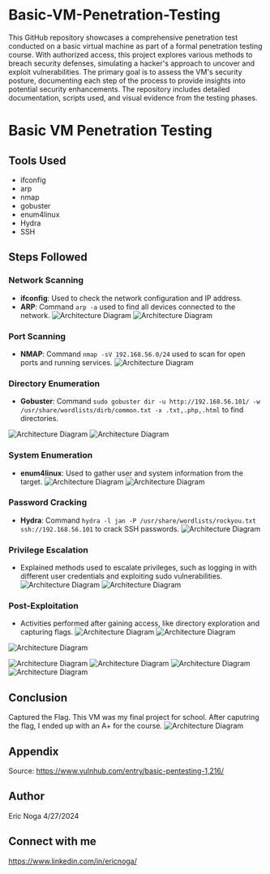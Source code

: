 # Basic-VM-Penetration-Testing
This GitHub repository showcases a comprehensive penetration test conducted on a basic virtual machine as part of a formal penetration testing course. With authorized access, this project explores various methods to breach security defenses, simulating a hacker's approach to uncover and exploit vulnerabilities. The primary goal is to assess the VM's security posture, documenting each step of the process to provide insights into potential security enhancements. The repository includes detailed documentation, scripts used, and visual evidence from the testing phases.

# Basic VM Penetration Testing

## Tools Used
- ifconfig
- arp
- nmap
- gobuster
- enum4linux
- Hydra
- SSH

## Steps Followed

### Network Scanning
- **ifconfig**: Used to check the network configuration and IP address.
- **ARP**: Command `arp -a` used to find all devices connected to the network.
![Architecture Diagram](https://imgur.com/47nb7fE.jpg)
![Architecture Diagram](https://imgur.com/3FbD8wP.jpg)

### Port Scanning
- **NMAP**: Command `nmap -sV 192.168.56.0/24` used to scan for open ports and running services.
![Architecture Diagram](https://imgur.com/tC3RHkS.jpg)

### Directory Enumeration
- **Gobuster**: Command `sudo gobuster dir -u http://192.168.56.101/ -w /usr/share/wordlists/dirb/common.txt -x .txt,.php,.html` to find directories.
  
![Architecture Diagram](https://imgur.com/GzCrTQ8.jpg)
![Architecture Diagram](https://imgur.com/IVCnEGd.jpg)


### System Enumeration
- **enum4linux**: Used to gather user and system information from the target.
![Architecture Diagram](https://imgur.com/QcY4HcH.jpg)
![Architecture Diagram](https://imgur.com/LtEqNeT.jpg)

### Password Cracking
- **Hydra**: Command `hydra -l jan -P /usr/share/wordlists/rockyou.txt ssh://192.168.56.101` to crack SSH passwords.
![Architecture Diagram](https://imgur.com/Sg6djqr.jpg)

### Privilege Escalation
- Explained methods used to escalate privileges, such as logging in with different user credentials and exploiting sudo vulnerabilities.
![Architecture Diagram](https://imgur.com/wfJaRDi.jpg)
![Architecture Diagram](https://imgur.com/SanTJk4.jpg)

### Post-Exploitation
- Activities performed after gaining access, like directory exploration and capturing flags.
![Architecture Diagram](https://imgur.com/Veb6SDj.jpg)
![Architecture Diagram](https://imgur.com/bnOWOzg.jpg)

![Architecture Diagram](https://imgur.com/GxsbQUN.jpg)

![Architecture Diagram](https://imgur.com/imKXKJM.jpg)
![Architecture Diagram](https://imgur.com/Veb6SDj.jpg)
![Architecture Diagram](https://imgur.com/olgjwuE.jpg)
![Architecture Diagram](https://imgur.com/GlvezXb.jpg)

## Conclusion
Captured the Flag. This VM was my final project for school. After caputring the flag, I ended up with an A+ for the course.
![Architecture Diagram](https://imgur.com/MWGyiF1.jpg)

## Appendix
Source: 
https://www.vulnhub.com/entry/basic-pentesting-1,216/

## Author
Eric Noga 4/27/2024

## Connect with me
https://www.linkedin.com/in/ericnoga/
